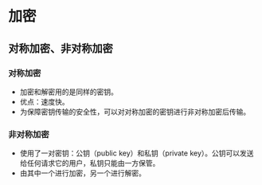 # 加密

## 对称加密、非对称加密
### 对称加密
* 加密和解密用的是同样的密钥。
* 优点：速度快。
* 为保障密钥传输的安全性，可以对对称加密的密钥进行非对称加密后传输。

### 非对称加密
* 使用了一对密钥：公钥（public key）和私钥（private key）。公钥可以发送给任何请求它的用户，私钥只能由一方保管。
* 由其中一个进行加密，另一个进行解密。
